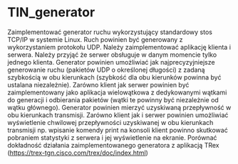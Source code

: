 # TIN_generator

Zaimplementować generator ruchu wykorzystujący standardowy stos TCP/IP w systemie Linux. Ruch powinien być generowany z wykorzystaniem protokołu UDP. Należy zaimplementować aplikację klienta i serwera. Należy przyjąć że serwer obsługuje w danym momencie tylko jednego klienta. Generator powinien umożliwiać jak najprecyzyjniejsze generowanie ruchu (pakietów UDP o określonej długości) z zadaną szybkością w obu kierunkach (szybkość dla obu kierunków powinna być ustalana niezależnie). Zarówno klient jak serwer powinien być zaimplementowany jako aplikacja wielowątkowa z dedykowanymi wątkami do generacji i odbierania pakietów (wątki te powinny być niezależnie od wątku głównego). Generator powinien mierzyć uzyskiwaną przepływność w obu kierunkach transmisji. Zarówno klient jak i serwer powinien umożliwiać wyświetlenie chwilowej przepływności uzyskiwanej w obu kierunkach transmisji np. wpisanie komendy print na konsoli klient powinno skutkować pobraniem statystyki z serwera i jej wyświetlenie na ekranie. Porównać dokładność działania zaimplementowanego generatora z aplikacją TRex (https://trex-tgn.cisco.com/trex/doc/index.html)
